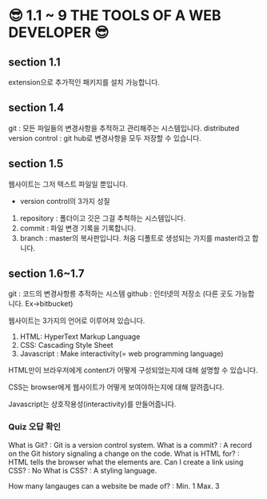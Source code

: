 # 😎 1.1 ~ 9 THE TOOLS OF A WEB DEVELOPER 😎

## section 1.1

extension으로 추가적인 패키지를 설치 가능합니다.

## section 1.4

git : 모든 파일들의 변경사항을 추적하고 관리해주는 시스템입니다.
distributed version control : git hub로 변경사항을 모두 저장할 수 있습니다.

## section 1.5

웹사이트는 그저 텍스트 파일일 뿐입니다.

- version control의 3가지 성질

1. repository : 폴더이고 깃은 그걸 추척하는 시스템입니다.
2. commit : 파일 변경 기록을 기록합니다.
3. branch : master의 복사판입니다. 처음 디폴트로 생성되는 가지를 master라고 합니다.

## section 1.6~1.7

git : 코드의 변경사항릉 추적하는 시스템
github : 인터넷의 저장소 (다른 곳도 가능합니다. Ex->bitbucket)

웹사이트는 3가지의 언어로 이루어져 있습니다.

1. HTML: HyperText Markup Language
2. CSS: Cascading Style Sheet
3. Javascript : Make interactivity(= web programming language)

HTML만이 브라우저에게 content가 어떻게 구성되었는지에 대해 설명할 수 있습니다.

CSS는 browser에게 웹사이트가 어떻게 보여야하는지에 대해 알려줍니다.

Javascript는 상호작용성(interactivity)를 만들어줍니다.

### Quiz 오답 확인

What is Git? : Git is a version control system.
What is a commit? : A record on the Git history signaling a change on the code.
What is HTML for? : HTML tells the browser what the elements are.
Can I create a link using CSS? : No
What is CSS? : A styling language.

How many langauges can a website be made of? : Min. 1 Max. 3
